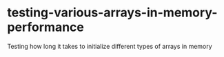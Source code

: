 # testing-various-arrays-in-memory-performance
Testing how long it takes to initialize different types of arrays in memory
